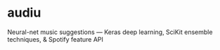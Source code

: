 # audiu
Neural-net music suggestions — Keras deep learning, SciKit ensemble techniques, &amp; Spotify feature API
